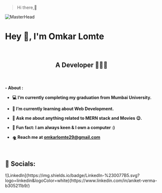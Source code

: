 > Hi there,👋

![MasterHead](https://pa1.aminoapps.com/6443/b6ba7bbaba12eac14410e9f8d58145ca47049725_hq.gif) 

<h1> 
  Hey 👋, I'm Omkar Lomte 
</h1>
<br/>
<div align="center"> 
  <b> 
    <h2> 
      A Developer 🤖🧑‍💻 
    </h2>
  </b> 
</div>
<br/>
  <h4> 
  - About :
    
  - 💻  I’m currently completing my graduation from Mumbai University.
  
  - 📗  I’m currently learning about Web Development.
  
  - 🙋  Ask me about anything related to MERN stack and Movies 😉.  
    
  - 👾  Fun fact: I am always keen & I own a computer :) 
  
  - 🛸  Reach me at **omkarlomte29@gmail.com**
  <br/>  
  </h4>

<h2>📱 Socials: </h2>
![LinkedIn](https://img.shields.io/badge/LinkedIn-%230077B5.svg?logo=linkedin&logoColor=white)(https://www.linkedin.com/in/aniket-verma-b305211b9/)

<!--
**omkarlomte29/omkarlomte29** is a ✨ _special_ ✨ repository because its `README.md` (this file) appears on your GitHub profile.

Here are some ideas to get you started:

- 🔭 I’m currently working on ...
- 🌱 I’m currently learning ...
- 👯 I’m looking to collaborate on ...
- 🤔 I’m looking for help with ...
- 💬 Ask me about ...
- 📫 How to reach me: ...
- 😄 Pronouns: ...
- ⚡ Fun fact: ...
-->

